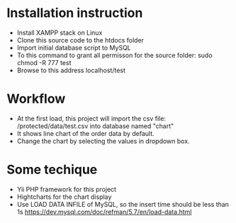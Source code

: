 # Installation instruction
- Install XAMPP stack on Linux
- Clone this source code to the htdocs folder
- Import initial database script to MySQL
- To this command to grant all permisson for the source folder: sudo chmod -R 777 test
- Browse to this address localhost/test

# Workflow
- At the first load, this project will import the csv file: /protected/data/test.csv into database named "chart"
- It shows line chart of the order data by default.
- Change the chart by selecting the values in dropdown box.

# Some techique 
- Yii PHP framework for this project
- Hightcharts for the chart display
- Use LOAD DATA INFILE of MySQL, so the insert time should be less than 1s https://dev.mysql.com/doc/refman/5.7/en/load-data.html
